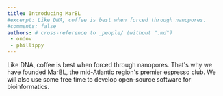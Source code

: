 ```yaml
---
title: Introducing MarBL
#excerpt: Like DNA, coffee is best when forced through nanopores.
#comments: false
authors: # cross-reference to _people/ (without ".md")
 - ondov
 - phillippy
---
```


Like DNA, coffee is best when forced through nanopores.<excerpt> That's why we have
founded MarBL, the mid-Atlantic region's premier espresso club. We will also
use some free time to develop open-source software for bioinformatics.
